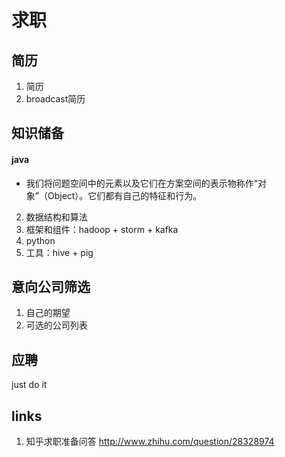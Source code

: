 # 求职

## 简历
1. 简历
2. broadcast简历

## 知识储备
#### java

* 我们将问题空间中的元素以及它们在方案空间的表示物称作“对象”（Object）。它们都有自己的特征和行为。

2. 数据结构和算法
3. 框架和组件：hadoop + storm + kafka
4. python
5. 工具：hive + pig



## 意向公司筛选
1. 自己的期望
2. 可选的公司列表

## 应聘
just do it

## links
1. 知乎求职准备问答 http://www.zhihu.com/question/28328974

